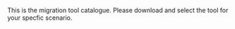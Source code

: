 This is the migration tool catalogue. Please download and select the tool for your specfic scenario.
